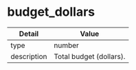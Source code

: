 # budget_dollars
| Detail | Value |
| ------ | ----- |
| type | number |
| description | Total budget (dollars). |
